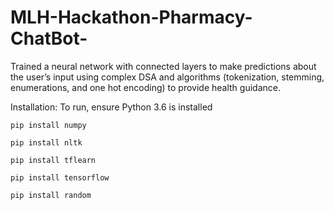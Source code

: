 # MLH-Hackathon-Pharmacy-ChatBot-

Trained a neural network with connected layers to make predictions about the user’s input using complex DSA and algorithms (tokenization, stemming, enumerations, and one hot encoding) to provide health guidance.

Installation:
To run, ensure Python 3.6 is installed

```
pip install numpy

pip install nltk

pip install tflearn

pip install tensorflow

pip install random
```
